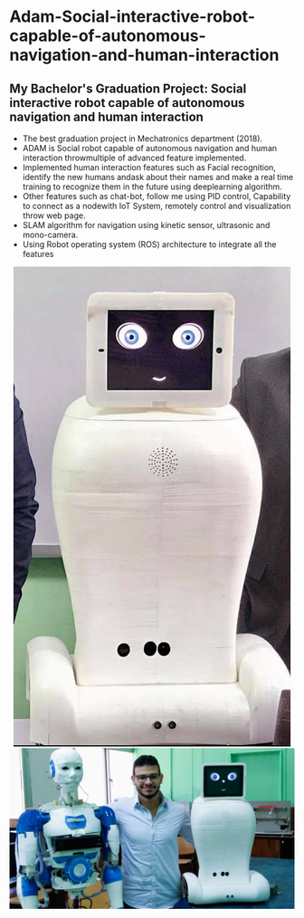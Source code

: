 # Adam-Social-interactive-robot-capable-of-autonomous-navigation-and-human-interaction
## My Bachelor's Graduation Project: Social interactive robot capable of autonomous navigation and human interaction

- The best graduation project in Mechatronics department (2018).
- ADAM is Social robot capable of autonomous navigation and human interaction throwmultiple of advanced feature implemented.
- Implemented human interaction features such as Facial recognition, identify the new humans andask about their names and make a real time training to recognize them in the future using deeplearning algorithm.
- Other features such as chat-bot,  follow me using PID control,  Capability to connect as a nodewith IoT System, remotely control and visualization throw web page.
- SLAM algorithm for navigation using kinetic sensor, ultrasonic and mono-camera.
- Using Robot operating system (ROS) architecture to integrate all the features
<p align="center">
<img src="adam.jpeg"/>
<img src="adamAndImove.jpg"/>
</p>

